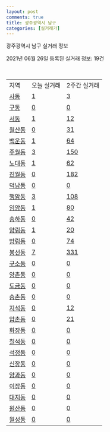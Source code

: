 ```yaml
---
layout: post
comments: true
title: 광주광역시 남구
categories: [실거래가]
---
```


광주광역시 남구 실거래 정보

2021년 06월 26일 등록된 실거래 정보: 19건

<script type="text/javascript">
  google.charts.load('current', {'packages':['corechart']});
  google.charts.setOnLoadCallback(drawChart);

  function drawChart() {
    var data = google.visualization.arrayToDataTable([['거래일', '매매', '전월세', '전매'], ['2021-02', 0, 4, 0], ['2021-03', 4, 40, 0], ['2021-04', 186, 169, 13], ['2021-05', 316, 211, 19], ['2021-06', 112, 110, 8]]);

    var options = {
      title: '최근 유형별 거래량 추이',
      legend: { position: 'bottom' }
    };

    var chart = new google.visualization.LineChart(document.getElementById('columnchart_material'));
    chart.draw(data, (options));
  }
</script>

<div id="columnchart_material" style="width: 450px; margin-left: -35px"></div>
<br>
<table class="sortable">
  <tr>
    <td>지역</td>
    <td>오늘 실거래</td>
    <td>2주간 실거래</td>
  </tr>

  
  <tr class="item">
    <td><a href="2915510100.html">사동</a></td>
    <td><a href="2915510100.html">1</a></td>
    <td><a href="2915510100.html">3</a></td>
  </tr>
    

  <tr class="item">
    <td><a href="2915510200.html">구동</a></td>
    <td><a href="2915510200.html">0</a></td>
    <td><a href="2915510200.html">0</a></td>
  </tr>
    

  <tr class="item">
    <td><a href="2915510300.html">서동</a></td>
    <td><a href="2915510300.html">1</a></td>
    <td><a href="2915510300.html">12</a></td>
  </tr>
    

  <tr class="item">
    <td><a href="2915510400.html">월산동</a></td>
    <td><a href="2915510400.html">0</a></td>
    <td><a href="2915510400.html">31</a></td>
  </tr>
    

  <tr class="item">
    <td><a href="2915510500.html">백운동</a></td>
    <td><a href="2915510500.html">1</a></td>
    <td><a href="2915510500.html">64</a></td>
  </tr>
    

  <tr class="item">
    <td><a href="2915510600.html">주월동</a></td>
    <td><a href="2915510600.html">3</a></td>
    <td><a href="2915510600.html">150</a></td>
  </tr>
    

  <tr class="item">
    <td><a href="2915510700.html">노대동</a></td>
    <td><a href="2915510700.html">1</a></td>
    <td><a href="2915510700.html">62</a></td>
  </tr>
    

  <tr class="item">
    <td><a href="2915510800.html">진월동</a></td>
    <td><a href="2915510800.html">0</a></td>
    <td><a href="2915510800.html">182</a></td>
  </tr>
    

  <tr class="item">
    <td><a href="2915510900.html">덕남동</a></td>
    <td><a href="2915510900.html">0</a></td>
    <td><a href="2915510900.html">0</a></td>
  </tr>
    

  <tr class="item">
    <td><a href="2915511000.html">행암동</a></td>
    <td><a href="2915511000.html">3</a></td>
    <td><a href="2915511000.html">108</a></td>
  </tr>
    

  <tr class="item">
    <td><a href="2915511100.html">임암동</a></td>
    <td><a href="2915511100.html">1</a></td>
    <td><a href="2915511100.html">80</a></td>
  </tr>
    

  <tr class="item">
    <td><a href="2915511200.html">송하동</a></td>
    <td><a href="2915511200.html">0</a></td>
    <td><a href="2915511200.html">42</a></td>
  </tr>
    

  <tr class="item">
    <td><a href="2915511300.html">양림동</a></td>
    <td><a href="2915511300.html">1</a></td>
    <td><a href="2915511300.html">20</a></td>
  </tr>
    

  <tr class="item">
    <td><a href="2915511400.html">방림동</a></td>
    <td><a href="2915511400.html">0</a></td>
    <td><a href="2915511400.html">74</a></td>
  </tr>
    

  <tr class="item">
    <td><a href="2915511500.html">봉선동</a></td>
    <td><a href="2915511500.html">7</a></td>
    <td><a href="2915511500.html">331</a></td>
  </tr>
    

  <tr class="item">
    <td><a href="2915511600.html">구소동</a></td>
    <td><a href="2915511600.html">0</a></td>
    <td><a href="2915511600.html">0</a></td>
  </tr>
    

  <tr class="item">
    <td><a href="2915511700.html">양촌동</a></td>
    <td><a href="2915511700.html">0</a></td>
    <td><a href="2915511700.html">0</a></td>
  </tr>
    

  <tr class="item">
    <td><a href="2915511800.html">도금동</a></td>
    <td><a href="2915511800.html">0</a></td>
    <td><a href="2915511800.html">0</a></td>
  </tr>
    

  <tr class="item">
    <td><a href="2915511900.html">승촌동</a></td>
    <td><a href="2915511900.html">0</a></td>
    <td><a href="2915511900.html">0</a></td>
  </tr>
    

  <tr class="item">
    <td><a href="2915512000.html">지석동</a></td>
    <td><a href="2915512000.html">0</a></td>
    <td><a href="2915512000.html">12</a></td>
  </tr>
    

  <tr class="item">
    <td><a href="2915512100.html">압촌동</a></td>
    <td><a href="2915512100.html">0</a></td>
    <td><a href="2915512100.html">21</a></td>
  </tr>
    

  <tr class="item">
    <td><a href="2915512200.html">화장동</a></td>
    <td><a href="2915512200.html">0</a></td>
    <td><a href="2915512200.html">0</a></td>
  </tr>
    

  <tr class="item">
    <td><a href="2915512300.html">칠석동</a></td>
    <td><a href="2915512300.html">0</a></td>
    <td><a href="2915512300.html">0</a></td>
  </tr>
    

  <tr class="item">
    <td><a href="2915512400.html">석정동</a></td>
    <td><a href="2915512400.html">0</a></td>
    <td><a href="2915512400.html">0</a></td>
  </tr>
    

  <tr class="item">
    <td><a href="2915512500.html">신장동</a></td>
    <td><a href="2915512500.html">0</a></td>
    <td><a href="2915512500.html">0</a></td>
  </tr>
    

  <tr class="item">
    <td><a href="2915512600.html">양과동</a></td>
    <td><a href="2915512600.html">0</a></td>
    <td><a href="2915512600.html">0</a></td>
  </tr>
    

  <tr class="item">
    <td><a href="2915512700.html">이장동</a></td>
    <td><a href="2915512700.html">0</a></td>
    <td><a href="2915512700.html">0</a></td>
  </tr>
    

  <tr class="item">
    <td><a href="2915512800.html">대지동</a></td>
    <td><a href="2915512800.html">0</a></td>
    <td><a href="2915512800.html">0</a></td>
  </tr>
    

  <tr class="item">
    <td><a href="2915512900.html">원산동</a></td>
    <td><a href="2915512900.html">0</a></td>
    <td><a href="2915512900.html">0</a></td>
  </tr>
    

  <tr class="item">
    <td><a href="2915513000.html">월성동</a></td>
    <td><a href="2915513000.html">0</a></td>
    <td><a href="2915513000.html">0</a></td>
  </tr>
    


</table>


    